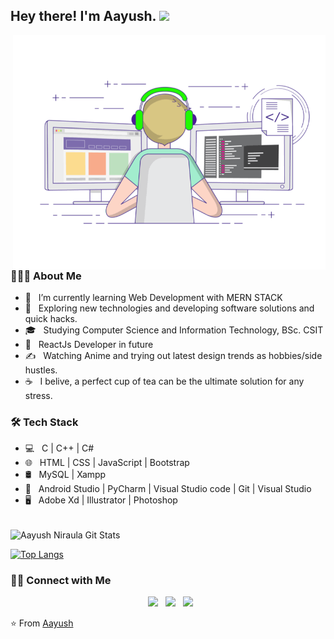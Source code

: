 <h2> Hey there! I'm Aayush. <img src="https://github.com/souvikguria98/souvikguria98/blob/master/Hi.gif" width="25"></h2>
<img align="right" alt="GIF" src="https://raw.githubusercontent.com/devSouvik/devSouvik/master/gif3.gif" width="500"/>

<h3> 👨🏻‍💻 About Me </h3>

- 🔭 &nbsp; I’m currently learning Web Development with MERN STACK
- 🤔 &nbsp; Exploring new technologies and developing software solutions and quick hacks.
- 🎓 &nbsp; Studying Computer Science and Information Technology, BSc. CSIT
- 💼 &nbsp; ReactJs Developer in future
- ✍️ &nbsp; Watching Anime and trying out latest design trends as hobbies/side hustles.
- ☕ &nbsp; I belive, a perfect cup of tea can be the ultimate solution for any stress. 

<h3>🛠 Tech Stack</h3>

- 💻 &nbsp; C | C++ | C#  
- 🌐 &nbsp; HTML | CSS | JavaScript | Bootstrap 
- 🛢 &nbsp; MySQL | Xampp
- 🔧 &nbsp; Android Studio | PyCharm | Visual Studio code | Git | Visual Studio
- 🖥 &nbsp; Adobe Xd | Illustrator | Photoshop

<br>

<img align="center" src="https://github-readme-stats.vercel.app/api?username=niraulaayush&include_all_commits=true&count_private=true&show_icons=true&line_height=20&title_color=7A7ADB&icon_color=2234AE&text_color=D3D3D3&bg_color=0,000000,130F40" alt="Aayush Niraula Git Stats">

</br>

[![Top Langs](https://github-readme-stats.vercel.app/api/top-langs/?username=NiraulAayush&layout=compact&text_color=daf7dc&bg_color=151515)](https://github.com/NiraulAayush/github-readme-stats)


<h3> 🤝🏻 Connect with Me </h3>

<p align="center">  
&nbsp; <a href="https://www.instagram.com/aayushniraula.fiftynine/" target="_blank" rel="noopener noreferrer"><img src="https://img.icons8.com/plasticine/100/000000/instagram-new.png" width="50" /></a>  
&nbsp; <a href="https://www.linkedin.com/in/aayush-niraula-ab1ba4270/" target="_blank" rel="noopener noreferrer"><img src="https://img.icons8.com/plasticine/100/000000/linkedin.png" width="50" /></a>
&nbsp; <a href="mailto:aayushniraula2022@gmail.com" target="_blank" rel="noopener noreferrer"><img src="https://img.icons8.com/plasticine/100/000000/gmail.png"  width="50" /></a>
</p>

⭐️ From [Aayush](https://github.com/NiraulAayush)
